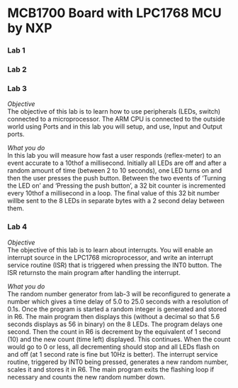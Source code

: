 # MCB1700 Board with LPC1768 MCU by NXP

### Lab 1

### Lab 2

### Lab 3
*Objective*  
The objective of this lab is to learn how to use peripherals (LEDs, switch) connected to a microprocessor. 
The ARM CPU is connected to the outside world using Ports and in this lab you will setup, and use,
Input and Output ports.

*What you do*  
In this lab you will measure how fast a user responds (reflex-meter) to an 
event accurate to a 10thof a millisecond. Initially all LEDs are off and after a random amount of time (between 2 to 10 seconds),
one LED turns on and then the user presses the push button. Between the two events of ‘Turning the LED on’ and 
‘Pressing the push button’, a 32 bit counter is incremented every 10thof a millisecond in a loop. 
The final value of this 32 bit number willbe sent to the 8 LEDs in separate bytes with a 2 second delay between them.


### Lab 4
*Objective*  
The objective of this lab is to learn about interrupts. You will enable an interrupt source in the LPC1768 microprocessor, 
and write an interrupt service routine (ISR) that is triggered when pressing the INT0 button.  The ISR returnsto the main 
program after handling the interrupt.

*What you do*  
The random number generator from lab-3 will be reconfigured to generate a number which gives a time delay of 5.0 to 25.0 
seconds with a resolution of 0.1s. Once the program is started a random integer is generated and stored in R6. The main 
program then displays this (without a decimal so that 5.6 seconds displays as 56 in binary) on the 8 LEDs. The program 
delays one second.  Then the count in R6 is decrement by the equivalent of 1 second (10) and the new count (time left) 
displayed.  This continues. When the count would go to 0 or less, all decrementing should stop and all LEDs flash on and 
off (at 1 second rate is fine but 10Hz is better). The interrupt service routine, triggered by INT0 being pressed, generates 
a new random number, scales it and stores it in R6. The main program exits the flashing loop if necessary and counts the new 
random number down.

